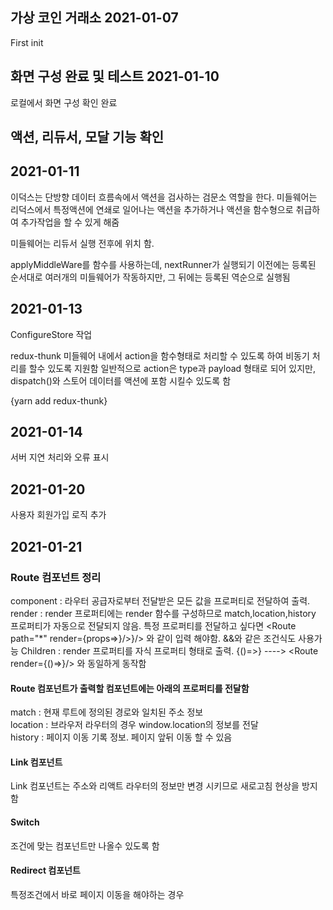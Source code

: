 ## 가상 코인 거래소 2021-01-07

First init

## 화면 구성 완료 및 테스트 2021-01-10

로컬에서 화면 구성 확인 완료

## 액션, 리듀서, 모달 기능 확인

## 2021-01-11

이덕스는 단방향 데이터 흐름속에서 액션을 검사하는 검문소 역할을 한다.
미들웨어는 리덕스에서 특정액션에 연쇄로 일어나는 액션을 추가하거나 액션을 함수형으로 취급하여
추가작업을 할 수 있게 해줌

미들웨어는 리듀서 실행 전후에 위치 함.

applyMiddleWare를 함수를 사용하는데,
nextRunner가 실행되기 이전에는 등록된 순서대로 여러개의 미들웨어가 작동하지만,
그 뒤에는 등록된 역순으로 실행됨

## 2021-01-13

ConfigureStore 작업

redux-thunk
미들웨어 내에서 action을 함수형태로 처리할 수 있도록 하여 비동기 처리를 할수 있도록 지원함
일반적으로 action은 type과 payload 형태로 되어 있지만, dispatch()와 스토어 데이터를 액션에 포함 시킬수 있도록 함

{yarn add redux-thunk}
## 2021-01-14
서버 지연 처리와 오류 표시
## 2021-01-20

사용자 회원가입 로직 추가

## 2021-01-21
### Route 컴포넌트 정리  
component : 라우터 공급자로부터 전달받은 모든 값을 프로퍼티로 전달하여 출력.  
render : render 프로퍼티에는 render 함수를 구성하므로 match,location,history 프로퍼티가 자동으로 전달되지 않음. 특정 프로퍼티를 전달하고 싶다면
<Route path="*" render={props=><MyComponent url={props.match.url}/>}/>}/> 와 같이 입력 해야함. &&와 같은 조건식도 사용가능
Children : render 프로퍼티를 자식 프로퍼티 형태로 출력. 
<Route>{()=><MyComponent/>}</Route> ----> <Route render={()=><MyComponent/>}/> 와 동일하게 동작함
  
#### Route 컴포넌트가 출력할 컴포넌트에는 아래의 프로퍼티를 전달함
match : 현재 루트에 정의된 경로와 일치된 주소 정보  
location : 브라우저 라우터의 경우 window.location의 정보를 전달  
history : 페이지 이동 기록 정보. 페이지 앞뒤 이동 할 수 있음

#### Link 컴포넌트
Link 컴포넌트는 주소와 리액트 라우터의 정보만 변경 시키므로 새로고침 현상을 방지함
#### Switch  
조건에 맞는 컴포넌트만 나올수 있도록 함

#### Redirect 컴포넌트
특정조건에서 바로 페이지 이동을 해야하는 경우
